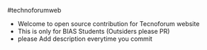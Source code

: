#technoforumweb
 - Welcome to open source contribution for Tecnoforum website
 - This is only for BIAS Students (Outsiders please PR)
 - please Add description everytime you commit
